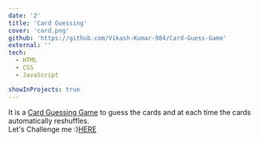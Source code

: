 ```yaml
---
date: '2'
title: 'Card Guessing'
cover: 'card.png'
github: 'https://github.com/Vikash-Kumar-984/Card-Guess-Game'
external: ''
tech:
  - HTML
  - CSS
  - JavaScript

showInProjects: true
---
```


It is a [Card Guessing Game](https://vikash-kumar-984.github.io/Card-Guess-Game/) to guess the cards and at each time the cards automatically reshuffles. </br>
Let's Challenge me :)[HERE](https://vikash-kumar-984.github.io/Card-Guess-Game/)
